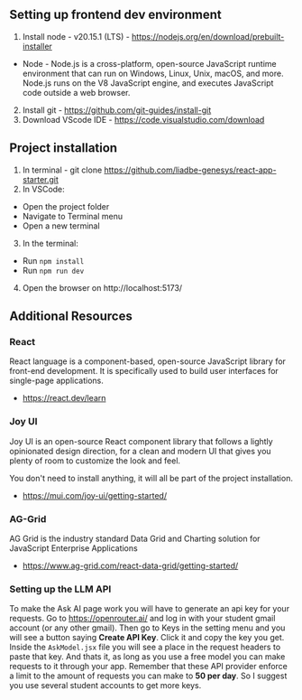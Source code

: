 ## Setting up frontend dev environment
1. Install node - v20.15.1 (LTS) - https://nodejs.org/en/download/prebuilt-installer 
  * Node - Node.js is a cross-platform, open-source JavaScript runtime environment that can run on Windows, Linux, Unix, macOS, and more.    Node.js runs on the V8 JavaScript engine, and executes JavaScript code outside a web browser.
2. Install git - https://github.com/git-guides/install-git
3. Download VScode IDE - https://code.visualstudio.com/download

## Project installation
1. In terminal - git clone https://github.com/liadbe-genesys/react-app-starter.git
2. In VSCode:
  * Open the project folder
  * Navigate to Terminal menu
  * Open a new terminal
3. In the terminal:
  * Run `npm install`
  * Run `npm run dev`
4. Open the browser on http://localhost:5173/


## Additional Resources
### React
React language is a component-based, open-source JavaScript library for front-end development. It is specifically used to build user interfaces for single-page applications.
* https://react.dev/learn

### Joy UI
Joy UI is an open-source React component library that follows a lightly opinionated design direction, for a clean and modern UI that gives you plenty of room to customize the look and feel.

You don't need to install anything, it will all be part of the project installation.
* https://mui.com/joy-ui/getting-started/

### AG-Grid
AG Grid is the industry standard Data Grid and Charting solution for JavaScript Enterprise Applications
* https://www.ag-grid.com/react-data-grid/getting-started/

### Setting up the LLM API
To make the Ask AI page work you will have to generate an api key for your requests. Go to https://openrouter.ai/ and log in with your student gmail account (or any other gmail).
Then go to Keys in the setting menu and you will see a button saying **Create API Key**. Click it and copy the key you get. Inside the `AskModel.jsx` file you will see a place in the request headers to paste that key. And thats it, as long as you use a free model you can make requests to it through your app. Remember that these API provider enforce a limit to the amount of requests you can make to **50 per day**. So I suggest you use several student accounts to get more keys.
